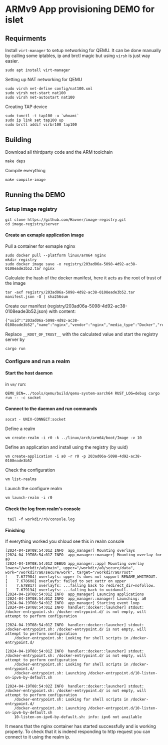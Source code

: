# ARMv9 App provisioning DEMO for islet

## Requirments

Install `virt-manager` to setup networking for QEMU. It can be done manually by calling some iptables, ip and brctl magic but using `virsh` is just way easier.

    sudo apt install virt-manager

Setting up NAT networking for QEMU
    
    sudo virsh net-define config/nat100.xml
    sudo virsh net-start nat100
    sudo virsh net-autostart nat100

Creating TAP device
    
    sudo tunctl -t tap100 -u `whoami`
    sudo ip link set tap100 up
    sudo brctl addif virbr100 tap100

## Building

Download all thirdparty code and the ARM toolchain

    make deps

Compile everything
    
    make compile-image


## Running the DEMO

### Setup image registry

    git clone https://github.com/Havner/image-registry.git
    cd image-registry/server

#### Create an exmaple application image

Pull a container for exmaple nginx

    sudo docker pull --platform linux/arm64 nginx
    mkdir registry
    sudo docker image save -o registry/203ad06a-5098-4d92-ac38-0108eade3b52.tar nginx

Calculate the hash of the docker manifest, here it acts as the root of trust of the image

    tar -axf registry/203ad06a-5098-4d92-ac38-0108eade3b52.tar manifest.json -O | sha256sum


Create our manifest (registry/203ad06a-5098-4d92-ac38-0108eade3b52.json) with content:

    {"uuid":"203ad06a-5098-4d92-ac38-0108eade3b52","name":"nginx","vendor":"nginx","media_type":"Docker","root_of_trust":"__ROOT_OF_TRUST__"}

Replace `__ROOT_OF_TRUST__` with the calculated value and start the registry server by 

    cargo run

### Configure and run a realm

#### Start the host daemon

in `vm/` run:

    QEMU_BIN=../tools/qemu/build/qemu-system-aarch64 RUST_LOG=debug cargo run -- -c socket

#### Connect to the daemon and run commands

    socat - UNIX-CONNECT:socket

Define a realm 

    vm create-realm -i r0 -k ../linux/arch/arm64/boot/Image -v 10

Define an application and install using the registry (by uuid)

    vm create-application -i a0 -r r0 -p 203ad06a-5098-4d92-ac38-0108eade3b52

Check the configuration 

    vm list-realms

Launch the configure realm

    vm launch-realm -i r0

#### Check the log from realm's console

     tail -f workdir/r0/console.log

#### Finishing

If everything worked you shloud see this in realm console

```
[2024-04-19T08:54:01Z INFO  app_manager] Mounting overlays
[2024-04-19T08:54:01Z INFO  app_manager::manager] Mounting overlay for a0
[2024-04-19T08:54:01Z DEBUG app_manager::app] Mounting overlay lower="/workdir/a0/main", upper="/workdir/a0/secure/data", work="/workdir/a0/secure/work", target="/workdir/a0/root"
[    7.677984] overlayfs: upper fs does not support RENAME_WHITEOUT.
[    7.678608] overlayfs: failed to set xattr on upper
[    7.678817] overlayfs: ...falling back to redirect_dir=nofollow.
[    7.679134] overlayfs: ...falling back to uuid=null.
[2024-04-19T08:54:01Z INFO  app_manager] Launcing applications
[2024-04-19T08:54:01Z INFO  app_manager::manager] Launching: a0
[2024-04-19T08:54:01Z INFO  app_manager] Starting event loop
[2024-04-19T08:54:01Z INFO  handler::docker::launcher] stdout: /docker-entrypoint.sh: /docker-entrypoint.d/ is not empty, will attempt to perform configuration

[2024-04-19T08:54:01Z INFO  handler::docker::launcher] stdout: /docker-entrypoint.sh: /docker-entrypoint.d/ is not empty, will attempt to perform configuration
    /docker-entrypoint.sh: Looking for shell scripts in /docker-entrypoint.d/

[2024-04-19T08:54:01Z INFO  handler::docker::launcher] stdout: /docker-entrypoint.sh: /docker-entrypoint.d/ is not empty, will attempt to perform configuration
    /docker-entrypoint.sh: Looking for shell scripts in /docker-entrypoint.d/
    /docker-entrypoint.sh: Launching /docker-entrypoint.d/10-listen-on-ipv6-by-default.sh

[2024-04-19T08:54:02Z INFO  handler::docker::launcher] stdout: /docker-entrypoint.sh: /docker-entrypoint.d/ is not empty, will attempt to perform configuration
    /docker-entrypoint.sh: Looking for shell scripts in /docker-entrypoint.d/
    /docker-entrypoint.sh: Launching /docker-entrypoint.d/10-listen-on-ipv6-by-default.sh
    10-listen-on-ipv6-by-default.sh: info: ipv6 not available
```


It means that the nginx container has started successfully and is working properly. To check that it is indeed responding to http request you can connect to it using the realm ip.

